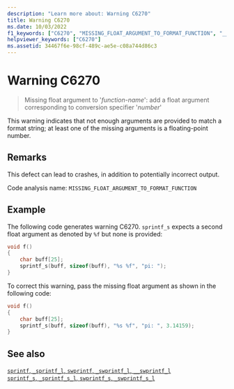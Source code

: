 ```yaml
---
description: "Learn more about: Warning C6270"
title: Warning C6270
ms.date: 10/03/2022
f1_keywords: ["C6270", "MISSING_FLOAT_ARGUMENT_TO_FORMAT_FUNCTION", "__WARNING_MISSING_FLOAT_ARGUMENT_TO_FORMAT_FUNCTION"]
helpviewer_keywords: ["C6270"]
ms.assetid: 34467f6e-98cf-489c-ae5e-c08a744d86c3
---
```

# Warning C6270

> Missing float argument to '*function-name*': add a float argument corresponding to conversion specifier '*number*'

This warning indicates that not enough arguments are provided to match a format string; at least one of the missing arguments is a floating-point number.

## Remarks

This defect can lead to crashes, in addition to potentially incorrect output.

Code analysis name: `MISSING_FLOAT_ARGUMENT_TO_FORMAT_FUNCTION`

## Example

The following code generates warning C6270. `sprintf_s` expects a second float argument as denoted by `%f` but none is provided:

```cpp
void f()
{
    char buff[25];
    sprintf_s(buff, sizeof(buff), "%s %f", "pi: ");
}
```

To correct this warning, pass the missing float argument as shown in the following code:

```cpp
void f()
{
    char buff[25];
    sprintf_s(buff, sizeof(buff), "%s %f", "pi: ", 3.14159);
}
```

## See also

[`sprintf`, `_sprintf_l`, `swprintf`, `_swprintf_l`, `__swprintf_l`](../c-runtime-library/reference/sprintf-sprintf-l-swprintf-swprintf-l-swprintf-l.md)\
[`sprintf_s`, `_sprintf_s_l`, `swprintf_s`, `_swprintf_s_l`](../c-runtime-library/reference/sprintf-s-sprintf-s-l-swprintf-s-swprintf-s-l.md)

